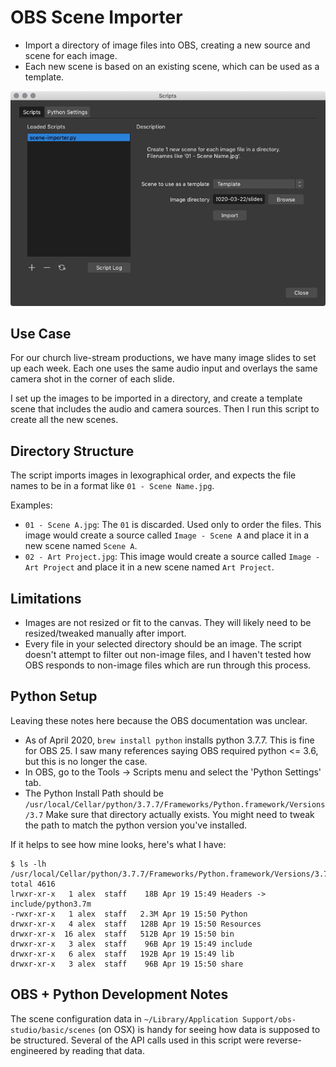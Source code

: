 # OBS Scene Importer

  * Import a directory of image files into OBS, creating a new source and scene
    for each image.
  * Each new scene is based on an existing scene, which can be used as a
    template.

![screenshot of OBS script dialog](screenshot.jpg)

## Use Case

For our church live-stream productions, we have many image slides to set up
each week. Each one uses the same audio input and overlays the same camera shot
in the corner of each slide.

I set up the images to be imported in a directory, and create a template scene
that includes the audio and camera sources. Then I run this script to create
all the new scenes.

## Directory Structure

The script imports images in lexographical order, and expects the file names
to be in a format like `01 - Scene Name.jpg`.

Examples:

  * `01 - Scene A.jpg`: The `01` is discarded. Used only to order the files.
    This image would create a source called `Image - Scene A` and place it in
    a new scene named `Scene A`.
  * `02 - Art Project.jpg`: This image would create a source called `Image - Art Project`
    and place it in a new scene named `Art Project`.

## Limitations

  * Images are not resized or fit to the canvas. They will likely need to be
    resized/tweaked manually after import.
  * Every file in your selected directory should be an image. The script doesn't
    attempt to filter out non-image files, and I haven't tested how OBS responds
    to non-image files which are run through this process.

## Python Setup

Leaving these notes here because the OBS documentation was unclear.

  * As of April 2020, `brew install python` installs python 3.7.7. This is fine
    for OBS 25. I saw many references saying OBS required python <= 3.6, but this
    is no longer the case.
  * In OBS, go to the Tools -> Scripts menu and select the 'Python Settings' tab.
  * The Python Install Path should be `/usr/local/Cellar/python/3.7.7/Frameworks/Python.framework/Versions/3.7`
    Make sure that directory actually exists. You might need to tweak the path to
    match the python version you've installed.

If it helps to see how mine looks, here's what I have:

```
$ ls -lh /usr/local/Cellar/python/3.7.7/Frameworks/Python.framework/Versions/3.7
total 4616
lrwxr-xr-x   1 alex  staff    18B Apr 19 15:49 Headers -> include/python3.7m
-rwxr-xr-x   1 alex  staff   2.3M Apr 19 15:50 Python
drwxr-xr-x   4 alex  staff   128B Apr 19 15:50 Resources
drwxr-xr-x  16 alex  staff   512B Apr 19 15:50 bin
drwxr-xr-x   3 alex  staff    96B Apr 19 15:49 include
drwxr-xr-x   6 alex  staff   192B Apr 19 15:49 lib
drwxr-xr-x   3 alex  staff    96B Apr 19 15:50 share
```

## OBS + Python Development Notes

The scene configuration data in `~/Library/Application Support/obs-studio/basic/scenes`
(on OSX) is handy for seeing how data is supposed to be structured. Several of
the API calls used in this script were reverse-engineered by reading that data.
